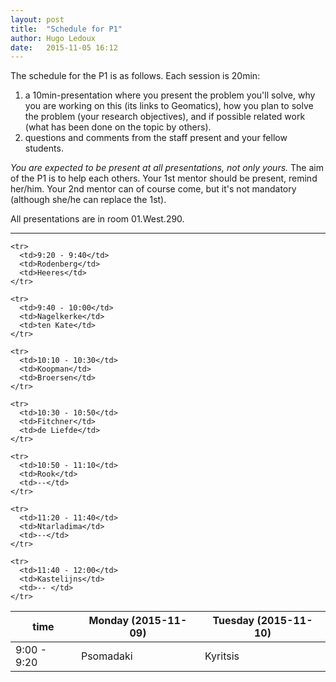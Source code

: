```yaml
---
layout: post
title:  "Schedule for P1"
author: Hugo Ledoux
date:   2015-11-05 16:12
---
```


The schedule for the P1 is as follows. 
Each session is 20min:

  1. a 10min-presentation where you present the problem you'll solve, why you are working on this (its links to Geomatics), how you plan to solve the problem (your research objectives), and if possible related work (what has been done on the topic by others).
  2. questions and comments from the staff present and your fellow students.

*You are expected to be present at all presentations, not only yours.*
The aim of the P1 is to help each others.
Your 1st mentor should be present, remind her/him.
Your 2nd mentor can of course come, but it's not mandatory (although she/he can replace the 1st).

All presentations are in room 01.West.290.

- - -

 <table class="striped bordered">
  <thead>
    <tr>
      <th data-field="id">time</th>
      <th data-field="name">Monday (2015-11-09)</th>
      <th data-field="price">Tuesday (2015-11-10)</th>
    </tr>
  </thead>
  <tbody>
    <tr>
      <td>9:00 - 9:20</td>
      <td>Psomadaki</td>
      <td>Kyritsis</td>
    </tr>

    <tr>
      <td>9:20 - 9:40</td>
      <td>Rodenberg</td>
      <td>Heeres</td>
    </tr>

    <tr>
      <td>9:40 - 10:00</td>
      <td>Nagelkerke</td>
      <td>ten Kate</td>
    </tr>

    <tr>
      <td>10:10 - 10:30</td>
      <td>Koopman</td>
      <td>Broersen</td>
    </tr>

    <tr>
      <td>10:30 - 10:50</td>
      <td>Fitchner</td>
      <td>de Liefde</td>
    </tr>

    <tr>
      <td>10:50 - 11:10</td>
      <td>Rook</td>
      <td>--</td>
    </tr>

    <tr>
      <td>11:20 - 11:40</td>
      <td>Ntarladima</td>
      <td>--</td>
    </tr>

    <tr>
      <td>11:40 - 12:00</td>
      <td>Kastelijns</td>
      <td>-- </td>
    </tr>
 
  </tbody>
</table>






















